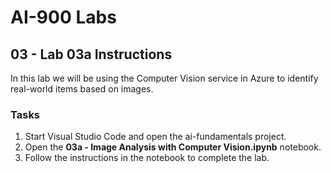 # AI-900 Labs
## 03 - Lab 03a Instructions
In this lab we will be using the Computer Vision service in Azure to identify real-world items based on images.

### Tasks
1.	Start Visual Studio Code and open the ai-fundamentals project.
2.  Open the **03a - Image Analysis with Computer Vision.ipynb** notebook.
3.  Follow the instructions in the notebook to complete the lab.
